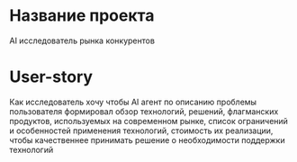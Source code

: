 # Название проекта
AI исследователь рынка конкурентов

# User-story
Как исследователь
хочу чтобы AI агент по описанию проблемы пользователя
формировал обзор технологий, решений, флагманских продуктов, используемых на современном рынке, список ограничений и особенностей применения технологий, стоимость их реализации,
чтобы качественнее принимать решение о необходимости поддержки технологий
